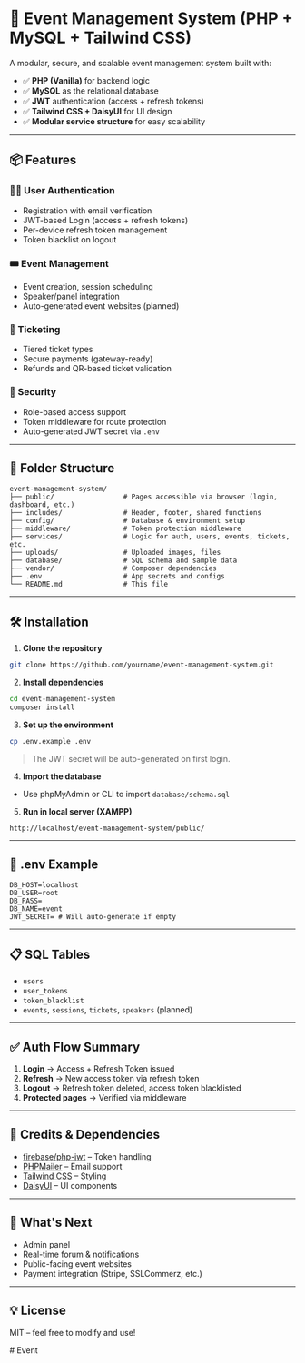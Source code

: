 # 📅 Event Management System (PHP + MySQL + Tailwind CSS)

A modular, secure, and scalable event management system built with:

- ✅ **PHP (Vanilla)** for backend logic
- ✅ **MySQL** as the relational database
- ✅ **JWT** authentication (access + refresh tokens)
- ✅ **Tailwind CSS + DaisyUI** for UI design
- ✅ **Modular service structure** for easy scalability

---

## 📦 Features

### 🧑‍💼 User Authentication
- Registration with email verification
- JWT-based Login (access + refresh tokens)
- Per-device refresh token management
- Token blacklist on logout

### 🎟️ Event Management
- Event creation, session scheduling
- Speaker/panel integration
- Auto-generated event websites (planned)

### 🎫 Ticketing
- Tiered ticket types
- Secure payments (gateway-ready)
- Refunds and QR-based ticket validation

### 🔐 Security
- Role-based access support
- Token middleware for route protection
- Auto-generated JWT secret via `.env`

---

## 📁 Folder Structure

```
event-management-system/
├── public/                 # Pages accessible via browser (login, dashboard, etc.)
├── includes/               # Header, footer, shared functions
├── config/                 # Database & environment setup
├── middleware/             # Token protection middleware
├── services/               # Logic for auth, users, events, tickets, etc.
├── uploads/                # Uploaded images, files
├── database/               # SQL schema and sample data
├── vendor/                 # Composer dependencies
├── .env                    # App secrets and configs
└── README.md               # This file
```

---

## 🛠 Installation

1. **Clone the repository**
```bash
git clone https://github.com/yourname/event-management-system.git
```

2. **Install dependencies**
```bash
cd event-management-system
composer install
```

3. **Set up the environment**
```bash
cp .env.example .env
```
> The JWT secret will be auto-generated on first login.

4. **Import the database**
- Use phpMyAdmin or CLI to import `database/schema.sql`

5. **Run in local server (XAMPP)**
```
http://localhost/event-management-system/public/
```

---

## 🔐 .env Example
```env
DB_HOST=localhost
DB_USER=root
DB_PASS=
DB_NAME=event
JWT_SECRET= # Will auto-generate if empty
```

---

## 📋 SQL Tables
- `users`
- `user_tokens`
- `token_blacklist`
- `events`, `sessions`, `tickets`, `speakers` (planned)

---

## ✅ Auth Flow Summary

1. **Login** → Access + Refresh Token issued
2. **Refresh** → New access token via refresh token
3. **Logout** → Refresh token deleted, access token blacklisted
4. **Protected pages** → Verified via middleware

---

## 📌 Credits & Dependencies
- [firebase/php-jwt](https://github.com/firebase/php-jwt) – Token handling
- [PHPMailer](https://github.com/PHPMailer/PHPMailer) – Email support
- [Tailwind CSS](https://tailwindcss.com/) – Styling
- [DaisyUI](https://daisyui.com/) – UI components

---

## 🚀 What's Next
- Admin panel
- Real-time forum & notifications
- Public-facing event websites
- Payment integration (Stripe, SSLCommerz, etc.)

---

## 💡 License
MIT – feel free to modify and use!

#   E v e n t  
 